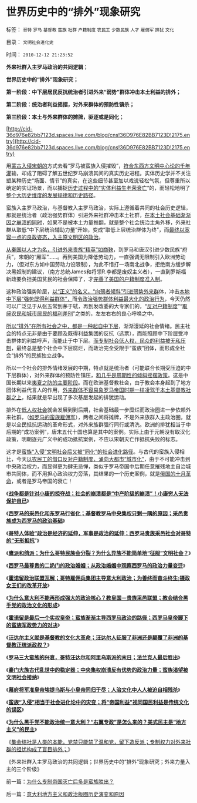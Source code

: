 # 世界历史中的“排外”现象研究

标签： `哥特` `罗马` `基督教` `蛮族` `社群` `户籍制度` `农民工` `少数民族` `人才` `雇佣军` `排犹` `文化` 

目录： `文明社会进化史`

时间： `2010-12-12 21:23:52`

**外来社群入主罗马政治的共同逻辑**；

**世界历史中的“排外”现象研究；**

**第一阶段：中下层居民反抗统治者引进外来“弱势”群体冲击本土利益的排外；**

**第二阶段：统治者利益摇摆，对外来群体的预防性镇杀；**

**第三阶段：本土与外来群体的摊牌，驱逐或是同化**；

[http://cid-36d976e82bb7123d.spaces.live.com/blog/cns!36D976E82BB7123D!2175.entry](http://cid-36d976e82bb7123d.spaces.live.com/blog/cns!36D976E82BB7123D!2175.entry)

用[蒙古入侵宋朝的](../../../2010/8/27/明朝对华汉社会摧残远甚蒙古入侵.md)方式去看“罗马被蛮族入侵摧毁”，[符合东西方文明中心论的千年灌](../../../2010/12/1/东西方“夷夏之防”的共同语言.md)输，却成了阻碍了解五世纪罗马崩溃其间的真实历史进程。实体历史学并不关注塑某种历史“场面、情节”的真实，在这些细节甚至加以戏说轻松气氛，但尊重所以确定的实证场景，而以捕捉[历史过程中的“实体利益生老荣衰亡](../../../2010/11/13/为什么“机器人”不可能成为人类的敌人.md)”的，而轻松地明了[整个大历史维度的发展规律和历史路径](../../../2010/4/21/大维度历史观允许在细节上“自圆其说”.md)。

蛮族入主罗马政治，与基督教入主罗马政治，实际上遵循着共同的社会历史逻辑，那就是统治者（政治强势群体）引进外来社群冲击本土社群，[在本土社会基础渐渐因之崩溃的同时](../../../2010/12/6/社会的崩溃都是“中产阶级的崩溃”直到人吃人！.md)，如果不是被本土力量推翻，就是整个社会统治主角外移，外来社群从取低“中下层统治辅助力量”开始，变成“取低上层统治群体为终”，而[最终以宽容一点的良政姿态，入主原文明区的政治](../../../2010/3/22/中国应该开始学会讲实力.md)。

[从秦国以人才为名，引进外来贵族“精英”如商鞅](../../../2010/6/8/民主和专制优劣比较约束定理;商鞅变法和最失败的法家.md)，到罗马和唐汉引进少数民族“府兵”，宋朝的“厢军”……。再到美国为降低劳动力，一直强调无限制引入欧洲劳动力，（但对东方如中国劳动力设限制），为此不惜打一场南北战争，拒绝南方缓步解决黑奴制的建议，（南方总统James和将领R.李都是废奴主义者），一直到罗斯福新政要负担美国贫民的社会保障了，才[完善了美国的户籍制度准入制](../../../2010/2/1/入户大城市的诀窍和美国严厉的户籍制度.md)。

这种政治强势阶层，[以“正义”的名义，“向弱者倾斜”引进弱势外来群](../../../2009/9/3/穷穷相报何时了！弱者知多少！.md)体，冲击[本地中下层“强势既得利益群体”，](../../../2009/8/28/反既得利益即“反利益可得”.md)而[令政治强势群体利益最大化的政治行为](../../../2009/8/2/行政监管无法减少腐败，无法控制特权最大化定律.md)，今天仍然可以广泛见于从张五常到茅于轼，再到发改委的大专家们的，“[反对户籍制度](../../../2009/10/30/全国被剥离的国民福利集中在几个城市分发好吗？.md)”“[取缔农民和城市居民的福利差别](../../../2009/9/1/地区福利差别有现实合理性.md)”之类的，左左右右的良心呼唤之中。

[所以“排外”在所有社会之中，都是一种起自中下层](../../../2009/9/4/排外是城乡夹心层自已的选择.md)，渐渐漫延的社会情绪。民主社会的特点无非是由于要顾及既得利益集团的反抗（选票），而能照顾中下阶层受冲击群体的利益呼声，而能止于中下层。[而专制社会低人权，民众的利益被无私压制](http://hi.baidu.com/darthchn/blog/item/03720a1a84aa15148718bf0f.html)，最终总是整个社会中下层腐烂，而政治完全受限于“蛮族”团体，而形成全社会“排外”的民族独立战争。

所以一个社会的排外情绪发展的中期，特点就是统治者（可能联合长期受压迫的中下层群体），对外来群体的预防性镇压，[和几乎是周期性的倾斜摇摆政策](../../../2008/10/29/民主社会不需要有倾向性的“民族政策”.md)。这是中国长期以来[夷夏之防的主要阶段](../../../2010/6/2/道德史观“夷夏之防”历史民族主义流派.md)。而在欧洲基督教社会，由于教会本身起到了地方团体利益代言人的作用，[外来群体不容易象罗马帝国时期一样凌驾于本土基督教社群之上](../../../2010/3/6/向移民倾斜，居民如何实现“安居乐业”呢.md)，结果就是早出现了多次基层发起的排犹运动。

排外在[低人权社会](../../../2010/4/28/中央集权是社会生存成本的高利贷.md)就会发展到到后期，社会基础最一步糜烂而政治圈进一步依赖外来社群，（[如罗马的蛮族雇佣军](../../../2010/9/3/罗马帝国的意大利“鬼子进村了”.md)），两者之间将摊牌，不是外来族群入主政治圈，就是以全民抵抗运动的革命形式，对外来族群强行同行或清洗。欧洲的排犹相当于中后期的“成功案例”，唐末五代十国也算是其中的案例。实际上由于元朝没有取汉化政策，明朝逐元广义中的成功抵抗案例，不应以宋朝灭亡作抵抗失败的标志。

这才是[蛮族“入侵”文明社会后又被“同化”的社会进化路径](../../../2010/12/11/将帝国兴亡视同国民利益的传统误区.md)。与古代的蛮族入侵相比，今天[以农民工的借口反对户籍制度，涌向大都市“城市化”](../../../2010/9/16/每年制造千万富人可以拉动经济.md)，由于不可能冲击到中央政治权力，而显得更为肆无忌惮，类似于罗马帝国中后期任意摧残地主自治城市共同体，而不用担心政治权力旁落，其结果的一个历史案例，就是[俄国的十月革命](http://blog.sina.com.cn/s/blog_5563a64d0100aqam.html)，或者是罗马帝国的衰亡！

《[**战争都是针对小康的掠夺战；社会的崩溃都是“中产阶级的崩溃”！小康穷人无法保护自已**](../../../2010/12/6/社会的崩溃都是“中产阶级的崩溃”直到人吃人！.md)》

《[**西罗马的采邑化和东罗马行省化；基督教罗马中央集权只剩一隅的原因；采邑贵族成为西罗马的政治基础**](../../../2010/12/6/西罗马的采邑化和东罗马的行省化.md)》

《[**哥特人体验“政治是经济的延伸，军事是政治的延伸；西罗马贵族采邑社会对哥特的“无形抵抗**](../../../2010/12/7/人类本能是合作；武力是针对傻逼精神病的自卫手段.md)”》

《[**鹰派和鸽派；为什么哥特民族会分裂？为什么异族不能简单地“征服”文明社会？**](../../../2010/12/7/鹰派和鸽派，为什么异族不能简单“征服”文明社会？.md)》

《[**西罗马最尊贵的二奶门的政治婚姻；从政治婚姻中观察西罗马的政治力量变迁**](../../../2010/12/7/西罗马最尊贵的二奶门.md)》

《[**霍诺留政治联盟瓦解；哥特雇佣兵集团主导意大利政治；为善终而奋斗终生;摄政女王们的改革开放**](../../../2010/12/7/为善终奋斗终生的罗马皇帝.md)》

《[**为什么意大利不能再形成强大的政治核心？教皇国－贵族采邑联盟；教会结合黑手党的政治文化的形成**](../../../2010/12/10/教皇和黑手党；为什么意大利不能再形成强大的政治核心？.md)》

《[**霍诺留是最后一个实权皇帝；蛮族渐渐主导西罗马政治的路径；西罗马皇帝脚下的蛮族军政势力的对决**](../../../2010/12/10/最后一个实权皇帝，蛮族入主西罗马；.md)》

《[**汪达尔主义就是基督教的文化大革命；汪达尔人征服了非洲还是颠覆了非洲的基督教正统派政权？**](../../../2010/12/10/汪达尔主义就是基督教的文化大革命.md)》

《[**罗马三大蛮族的兴衰，哥特汪达尔和阿里乌斯派的末日；法兰克人最后胜出**](../../../2010/12/11/罗马三大蛮族的兴衰,法兰克人最后胜出.md)》

《[**豪门大族古代乱世中的稳定器；中央集权崩溃反有优势的政治力量；蛮族渴望被文明社会接纳**](../../../2010/12/11/中央集权崩溃反而有政治优势.md)》

《[**幕府将军准皇帝埃提乌斯与小皇帝同归于尽；人治文化中人人被迫自相残杀**](../../../2010/12/11/人治文化中人人被迫自相残杀；幕府将军和罗马皇帝；.md)》

《[**蛮族“入侵”相当于社会进化论中的灾变；将“帝国利益”视同国民利益是传统文化的误区**](../../../2010/12/11/将帝国兴亡视同国民利益的传统误区.md)》

《[**为什么黑手党不能政治统一意大利？“右翼专政”是怎么来的？美式民主是“地方主义”的民主**](../../../2010/12/12/为什么黑手党不能政治统一意大利？.md)》

《[集会结社是人类的本能，党禁只能禁了温和党，留下造反派；专制权力对外来社群的担忧构成了盲目排外；](../../../2010/12/12/为什么专制帝国灭亡后多是蛮族胜出？.md)》

《外来社群入主罗马政治的共同逻辑；世界历史中的“排外”现象研究；外来力量入主的三个阶级》



前一篇：[为什么专制帝国灭亡后多是蛮族胜出？](../../../2010/12/12/为什么专制帝国灭亡后多是蛮族胜出？.md)

后一篇：[意大利地方主义和政治版图历史演变和原因](../../../2010/12/12/意大利地方主义和政治版图历史演变和原因.md)